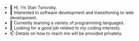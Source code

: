 - 👋 Hi, I’m Stan Turovsky.
- 👀 Interested in software development and transitioning to web development.
- 🌱 Currently learning a variety of programming languages.
- 💞️ Looking for a good job related to my coding interests.
- 📫 Details on how to reach me will be provided privately.

